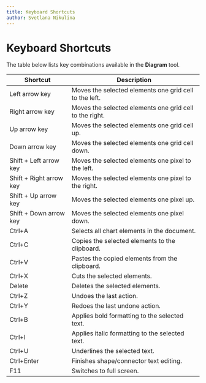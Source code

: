 ```yaml
---
title: Keyboard Shortcuts
author: Svetlana Nikulina
---
```

# Keyboard Shortcuts

The table below lists key combinations available in the **Diagram** tool.

| Shortcut | Description |
|---|---|
| Left arrow key | Moves the selected elements one grid cell to the left. |
| Right arrow key | Moves the selected elements one grid cell to the right. |
| Up arrow key | Moves the selected elements one grid cell up. |
| Down arrow key | Moves the selected elements one grid cell down. |
| Shift + Left arrow key | Moves the selected elements one pixel to the left. |
| Shift + Right arrow key | Moves the selected elements one pixel to the right. |
| Shift + Up arrow key | Moves the selected elements one pixel up. |
| Shift + Down arrow key | Moves the selected elements one pixel down.  |
| Ctrl+A | Selects all chart elements in the document. |
| Ctrl+C | Copies the selected elements to the clipboard. |
| Ctrl+V | Pastes the copied elements from the clipboard. |
| Ctrl+X | Cuts the selected elements. |
| Delete | Deletes the selected elements. |
| Ctrl+Z | Undoes the last action. |
| Ctrl+Y | Redoes the last undone action. |
| Ctrl+B | Applies bold formatting to the selected text. |
| Ctrl+I | Applies italic formatting to the selected text. |
| Ctrl+U | Underlines the selected text. |
| Ctrl+Enter | Finishes shape/connector text editing. |
| F11 |	Switches to full screen. |
